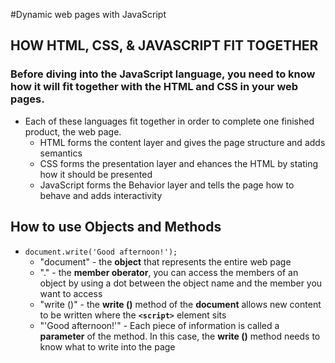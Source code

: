 #Dynamic web pages with JavaScript
## HOW HTML, CSS, & JAVASCRIPT FIT TOGETHER
### Before diving into the JavaScript language, you need to know how it will  fit together with the HTML and CSS in your web pages.
- Each of these languages fit together in order to complete one finished product, the web page. 
    - HTML forms the content layer and gives the page structure and adds semantics
    - CSS forms the presentation layer and ehances the HTML by stating how it should be presented
    - JavaScript forms the Behavior layer and tells the page how to behave and adds interactivity
## How to use Objects and Methods
- `document.write('Good afternoon!');`
    - "document" - the **object** that represents the entire web page
    - "." - the **member oberator**, you can access the members of an object by using a dot between the object name and the member you want to access
    - "write ()" - the **write ()** method of the **document** allows new content to be written where the **`<script>`** element sits
    - "'Good afternoon!'" - Each piece of information is called a **parameter** of the method.  In this case, the **write ()** method needs to know what to write into the page

